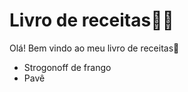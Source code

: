 # Livro de receitas:man_cook:

Olá! Bem vindo ao meu livro de receitas:wave:

- Strogonoff de frango
- ​Pavê

